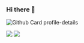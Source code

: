 ### Hi there 👋

![Github Card profile-details](http://github-profile-summary-cards.vercel.app/api/cards/profile-details?username=gelev97&theme=tokyonight)

![](http://github-profile-summary-cards.vercel.app/api/cards/stats?username=gelev97&theme=tokyonight) ![](http://github-profile-summary-cards.vercel.app/api/cards/most-commit-language?username=gelev97&theme=tokyonight)
